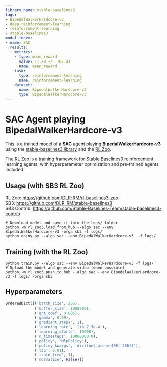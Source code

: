 ```yaml
---
library_name: stable-baselines3
tags:
- BipedalWalkerHardcore-v3
- deep-reinforcement-learning
- reinforcement-learning
- stable-baselines3
model-index:
- name: SAC
  results:
  - metrics:
    - type: mean_reward
      value: 11.30 +/- 107.41
      name: mean_reward
    task:
      type: reinforcement-learning
      name: reinforcement-learning
    dataset:
      name: BipedalWalkerHardcore-v3
      type: BipedalWalkerHardcore-v3
---
```


# **SAC** Agent playing **BipedalWalkerHardcore-v3**
This is a trained model of a **SAC** agent playing **BipedalWalkerHardcore-v3**
using the [stable-baselines3 library](https://github.com/DLR-RM/stable-baselines3)
and the [RL Zoo](https://github.com/DLR-RM/rl-baselines3-zoo).

The RL Zoo is a training framework for Stable Baselines3
reinforcement learning agents,
with hyperparameter optimization and pre-trained agents included.

## Usage (with SB3 RL Zoo)

RL Zoo: https://github.com/DLR-RM/rl-baselines3-zoo<br/>
SB3: https://github.com/DLR-RM/stable-baselines3<br/>
SB3 Contrib: https://github.com/Stable-Baselines-Team/stable-baselines3-contrib

```
# Download model and save it into the logs/ folder
python -m rl_zoo3.load_from_hub --algo sac --env BipedalWalkerHardcore-v3 -orga sb3 -f logs/
python enjoy.py --algo sac --env BipedalWalkerHardcore-v3  -f logs/
```

## Training (with the RL Zoo)
```
python train.py --algo sac --env BipedalWalkerHardcore-v3 -f logs/
# Upload the model and generate video (when possible)
python -m rl_zoo3.push_to_hub --algo sac --env BipedalWalkerHardcore-v3 -f logs/ -orga sb3
```

## Hyperparameters
```python
OrderedDict([('batch_size', 256),
             ('buffer_size', 1000000),
             ('ent_coef', 0.005),
             ('gamma', 0.99),
             ('gradient_steps', 1),
             ('learning_rate', 'lin_7.3e-4'),
             ('learning_starts', 10000),
             ('n_timesteps', 10000000.0),
             ('policy', 'MlpPolicy'),
             ('policy_kwargs', 'dict(net_arch=[400, 300])'),
             ('tau', 0.01),
             ('train_freq', 1),
             ('normalize', False)])
```
